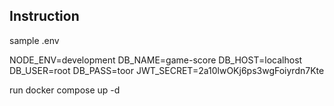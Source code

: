 
## Instruction

sample .env

NODE_ENV=development
DB_NAME=game-score
DB_HOST=localhost
DB_USER=root
DB_PASS=toor
JWT_SECRET=2a$10$lwOKj6ps3wgFoiyrdn7Kte

run docker compose up -d